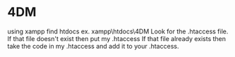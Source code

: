 # 4DM
using xampp
find htdocs 
ex. xampp\htdocs\4DM
Look for the .htaccess file.
If that file doesn't exist then put my .htaccess
If that file already exists then take the code in my .htaccess and add it to your .htaccess.
